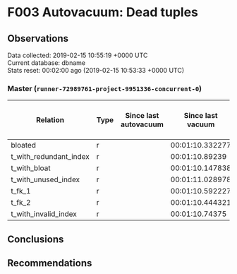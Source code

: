 # F003 Autovacuum: Dead tuples #

## Observations ##
Data collected: 2019-02-15 10:55:19 +0000 UTC  
Current database: dbname  
Stats reset: 00:02:00 ago (2019-02-15 10:53:33 +0000 UTC)  
### Master (`runner-72989761-project-9951336-concurrent-0`) ###

 Relation | Type | Since last autovacuum | Since last vacuum | Autovacuum Count | Vacuum Count | n_tup_ins | n_tup_upd | n_tup_del | pg_class.reltuples | n_live_tup | n_dead_tup | &#9660;Dead Tuples Ratio, %
----------|------|-----------------------|-------------------|----------|---------|-----------|-----------|-----------|--------------------|------------|------------|-----------
bloated |r |<no value> |00:01:10.332277 |0 |1 |100000 |0 |50000 |50000 |50000 |0 | 0 
t_with_redundant_index |r |<no value> |00:01:10.89239 |0 |1 |1000000 |0 |0 |1000000 |1000000 |0 | 0 
t_with_bloat |r |<no value> |00:01:10.147838 |0 |1 |1000000 |1000000 |0 |1000000 |1000000 |0 | 0 
t_with_unused_index |r |<no value> |00:01:11.028978 |0 |1 |1000000 |0 |0 |1000000 |1000000 |0 | 0 
t_fk_1 |r |<no value> |00:01:10.592227 |0 |1 |1000001 |0 |0 |1000001 |1000001 |0 | 0 
t_fk_2 |r |<no value> |00:01:10.444321 |0 |1 |1000000 |0 |0 |1000000 |1000000 |0 | 0 
t_with_invalid_index |r |<no value> |00:01:10.74375 |0 |1 |1000000 |0 |0 |1000000 |1000000 |0 | 0 



## Conclusions ##


## Recommendations ##

